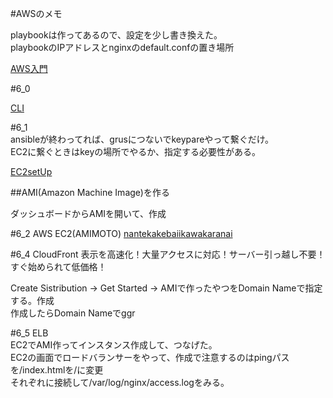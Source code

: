 #AWSのメモ

playbookは作ってあるので、設定を少し書き換えた。  
playbookのIPアドレスとnginxのdefault.confの置き場所

[AWS入門](http://qiita.com/hiroshik1985/items/6433d5de97ac55fedfde)

#6_0

[CLI](http://docs.aws.amazon.com/ja_jp/cli/latest/userguide/installing.html)

#6_1  
ansibleが終わってれば、grusにつないでkeypareやって繋ぐだけ。  
EC2に繋ぐときはkeyの場所でやるか、指定する必要性がある。

[EC2setUp](http://docs.aws.amazon.com/ja_jp/AWSEC2/latest/UserGuide/get-set-up-for-amazon-ec2.html)

##AMI(Amazon Machine Image)を作る

ダッシュボードからAMIを開いて、作成

#6_2 AWS EC2(AMIMOTO)
[nantekakebaiikawakaranai](https://ja.amimoto-ami.com/support/how-to-use/amazonconsole/)

#6_4 CloudFront
表示を高速化！大量アクセスに対応！サーバー引っ越し不要！すぐ始められて低価格！

Create Sistribution → Get Started → AMIで作ったやつをDomain Nameで指定する。作成  
作成したらDomain Nameでggr

#6_5 ELB  
EC2でAMI作ってインスタンス作成して、つなげた。  
EC2の画面でロードバランサーをやって、作成で注意するのはpingパスを/index.htmlを/に変更  
それぞれに接続して/var/log/nginx/access.logをみる。